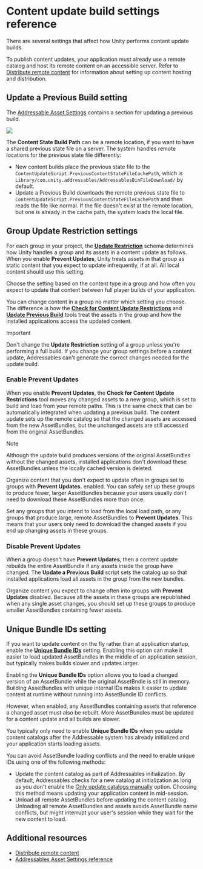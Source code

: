 # Content update build settings reference

There are several settings that affect how Unity performs content update builds.

To publish content updates, your application must already use a remote catalog and host its remote content on an accessible server. Refer to [Distribute remote content](RemoteContentDistribution.md) for information about setting up content hosting and distribution.

## Update a Previous Build setting

The [Addressable Asset Settings](AddressableAssetSettings.md#update-a-previous-build) contains a section for updating a previous build.

![](images/update-a-previous-build.png)

The __Content State Build Path__ can be a remote location, if you want to have a shared previous state file on a server. The system handles remote locations for the previous state file differently:

* New content builds place the previous state file to the `ContentUpdateScript.PreviousContentStateFileCachePath`, which is `Library/com.unity.addressables/AddressablesBinFileDownload/` by default.
* Update a Previous Build downloads the remote previous state file to `ContentUpdateScript.PreviousContentStateFileCachePath` and then reads the file like normal. If the file doesn't exist at the remote location, but one is already in the cache path, the system loads the local file.

## Group Update Restriction settings

For each group in your project, the [__Update Restriction__](ContentPackingAndLoadingSchema.md#content-update-restriction) schema determines how Unity handles a group and its assets in a content update as follows. When you enable **Prevent Updates**, Unity treats assets in that group as static content that you expect to update infrequently, if at all. All local content should use this setting.

Choose the setting based on the content type in a group and how often you expect to update that content between full player builds of your application.

You can change content in a group no matter which setting you choose. The difference is how the [__Check for Content Update Restrictions__](builds-update-build.md#check-for-content-update-restrictions) and [__Update Previous Build__](builds-update-build.md) tools treat the assets in the group and how the installed applications access the updated content.

> [!IMPORTANT]
> Don't change the __Update Restriction__ setting of a group unless you're performing a full build. If you change your group settings before a content update, Addressables can't generate the correct changes needed for the update build.

### Enable Prevent Updates

When you enable __Prevent Updates__, the __Check for Content Update Restrictions__ tool moves any changed assets to a new group, which is set to build and load from your remote paths. This is the same check that can be automatically integrated when updating a previous build. The content update sets up the remote catalog so that the changed assets are accessed from the new AssetBundles, but the unchanged assets are still accessed from the original AssetBundles.

> [!NOTE]
> Although the update build produces versions of the original AssetBundles without the changed assets, installed applications don't download these AssetBundles unless the locally cached version is deleted.

Organize content that you don't expect to update often in groups set to groups with __Prevent Updates.__ enabled. You can safely set up these groups to produce fewer, larger AssetBundles because your users usually don't need to download these AssetBundles more than once.

Set any groups that you intend to load from the local load path, or any groups that produce large, remote AssetBundles to __Prevent Updates__. This means that your users only need to download the changed assets if you end up changing assets in these groups.

### Disable Prevent Updates

When a group doesn't have __Prevent Updates__, then a content update rebuilds the entire AssetBundle if any assets inside the group have changed. The __Update a Previous Build__ script sets the catalog up so that installed applications load all assets in the group from the new bundles.

Organize content you expect to change often into groups with __Prevent Updates__ disabled. Because all the assets in these groups are republished when any single asset changes, you should set up these groups to produce smaller AssetBundles containing fewer assets.

## Unique Bundle IDs setting

If you want to update content on the fly rather than at application startup, enable the [__Unique Bundle IDs__](AddressableAssetSettings.md) setting. Enabling this option can make it easier to load updated AssetBundles in the middle of an application session, but typically makes builds slower and updates larger.

Enabling the __Unique Bundle IDs__ option allows you to load a changed version of an AssetBundle while the original AssetBndle is still in memory. Building AssetBundles with unique internal IDs makes it easier to update content at runtime without running into AssetBundle ID conflicts.

However, when enabled, any AssetBundles containing assets that reference a changed asset must also be rebuilt. More AssetBundles must be updated for a content update and all builds are slower.

You typically only need to enable __Unique Bundle IDs__ when you update content catalogs after the Addressable system has already initialized and your application starts loading assets.

You can avoid AssetBundle loading conflicts and the need to enable unique IDs using one of the following methods:

* Update the content catalog as part of Addressables initialization. By default, Addressables checks for a new catalog at initialization as long as you don't enable the [Only update catalogs manually](AddressableAssetSettings.md) option. Choosing this method means updating your application content in mid-session.
* Unload all remote AssetBundles before updating the content catalog. Unloading all remote AssetBundles and assets avoids AssetBundle name conflicts, but might interrupt your user's session while they wait for the new content to load.

## Additional resources

* [Distribute remote content](RemoteContentDistribution.md)
* [Addressables Asset Settings reference](AddressableAssetSettings.md)